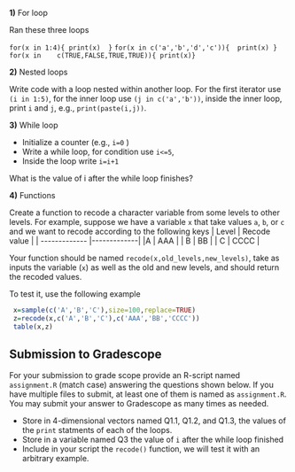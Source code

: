 
**1)** For loop

Ran these three loops

`for(x in 1:4){ print(x)  }`
`for(x in c('a','b','d','c')){  print(x) }`
`for(x in    c(TRUE,FALSE,TRUE,TRUE)){ print(x)}`


**2)** Nested loops

Write code with a loop nested within another loop. For the first iterator use `(i in 1:5)`, for the inner loop use `(j in c('a','b'))`, inside the inner loop, print `i` and `j`, e.g., `print(paste(i,j))`. 


**3)** While loop

   - Initialize a counter (e.g., `i=0` )
   - Write a while loop, for condition use `i<=5`,
   - Inside the loop write `i=i+1`

 What is the value of i after the while loop finishes? 
 
 
**4)** Functions 
  
Create a function to recode a character variable from some levels to other levels. For example, suppose we have a variable `x` that take values `a`, `b`, or `c` and we want to recode according to the following keys
| Level      | Recode value       | 
| ------------- |-------------| 
|A     | AAA | 
| B     | BB    | 
| C | CCCC    | 

Your function should be named `recode(x,old_levels,new_levels)`, take as inputs the variable (`x`) as well as the old and new levels, and should return the recoded values.

To test it, use the following example

```r
 x=sample(c('A','B','C'),size=100,replace=TRUE)
 z=recode(x,c('A','B','C'),c('AAA','BB','CCCC'))
 table(x,z)

```


 ## Submission to Gradescope

For your submission to grade scope provide an R-script named `assignment.R` (match case) answering the questions shown below. If you have multiple files to submit, at least one of them is named as `assignment.R`.  You may submit your answer to Gradescope as many times as needed.

  - Store in 4-dimensional vectors named Q1.1, Q1.2, and Q1.3, the values of the `print` statments of each of the loops. 
  - Store in a variable named Q3 the value of `i` after the while loop finished
  - Include in your script the `recode()` function, we will test it with an arbitrary example.
